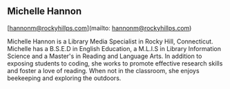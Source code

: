 ## Michelle Hannon

[hannonm@rockyhillps.com](mailto: hannonm@rockyhillps.com)

Michelle Hannon is a Library Media Specialist in Rocky Hill, Connecticut. Michelle has a B.S.E.D in English Education, a M.L.I.S in Library Information Science and a Master's in Reading and Language Arts. In addition to exposing students to coding, she works to promote effective research skills and foster a love of reading. When not in the classroom, she enjoys beekeeping and exploring the outdoors.
